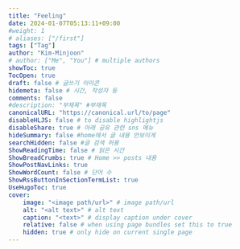```yaml
---
title: "Feeling"
date: 2024-01-07T05:13:11+09:00
#weight: 1
# aliases: ["/first"]
tags: ["Tag"]
author: "Kim-Minjoon"
# author: ["Me", "You"] # multiple authors
showToc: true
TocOpen: true
draft: false # 글쓰기 아이콘
hidemeta: false # 시간, 작성자 등 
comments: false
#description: "부제목" #부재목
canonicalURL: "https://canonical.url/to/page"
disableHLJS: false # to disable highlightjs
disableShare: true # 아래 공유 관련 sns 메뉴 
hideSummary: false #home에서 글 내용 안보이게
searchHidden: false #글 검색 허용
ShowReadingTime: false # 읽은 시간
ShowBreadCrumbs: true # Home >> posts 내용
ShowPostNavLinks: true
ShowWordCount: false # 단어 수
ShowRssButtonInSectionTermList: true
UseHugoToc: true
cover:
    image: "<image path/url>" # image path/url
    alt: "<alt text>" # alt text
    caption: "<text>" # display caption under cover
    relative: false # when using page bundles set this to true
    hidden: true # only hide on current single page
---
```


